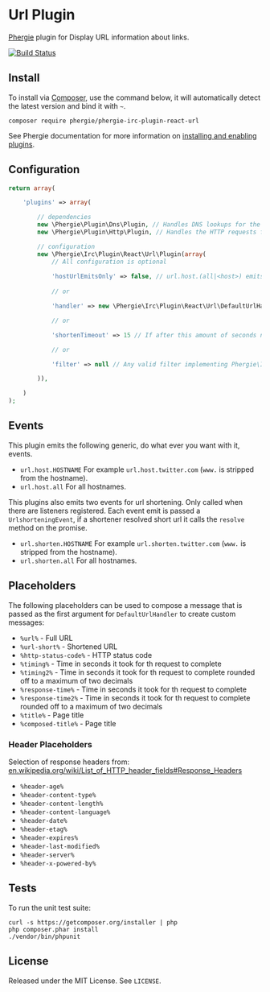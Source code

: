 # Url Plugin

[Phergie](http://github.com/phergie/phergie-irc-bot-react/) plugin for Display URL information about links.

[![Build Status](https://secure.travis-ci.org/phergie/phergie-irc-plugin-react-url.png?branch=master)](http://travis-ci.org/phergie/phergie-irc-plugin-react-url)

## Install

To install via [Composer](http://getcomposer.org/), use the command below, it will automatically detect the latest version and bind it with `~`.

```
composer require phergie/phergie-irc-plugin-react-url 
```

See Phergie documentation for more information on
[installing and enabling plugins](https://github.com/phergie/phergie-irc-bot-react/wiki/Usage#plugins).

## Configuration

```php
return array(

    'plugins' => array(

        // dependencies
        new \Phergie\Plugin\Dns\Plugin, // Handles DNS lookups for the HTTP plugin
        new \Phergie\Plugin\Http\Plugin, // Handles the HTTP requests for this plugin

        // configuration
        new \Phergie\Irc\Plugin\React\Url\Plugin(array(
            // All configuration is optional
            
            'hostUrlEmitsOnly' => false, // url.host.(all|<host>) emits only, no further URL handling / shortening
            
            // or

            'handler' => new \Phergie\Irc\Plugin\React\Url\DefaultUrlHandler(), // URL handler that creates a formatted message based on the URL

            // or

            'shortenTimeout' => 15 // If after this amount of seconds no url shortener has come up with a short URL the normal URL will be used. (Not in effect when there are no shorteners listening.)

            // or

            'filter' => null // Any valid filter implementing Phergie\Irc\Plugin\React\EventFilter\FilterInterface to filter which messages should be handled 

        )),

    )
);
```

## Events

This plugin emits the following generic, do what ever you want with it, events.

* `url.host.HOSTNAME` For example `url.host.twitter.com` (`www.` is stripped from the hostname).
* `url.host.all` For all hostnames.

This plugins also emits two events for url shortening. Only called when there are listeners registered. Each event emit is passed a `UrlshorteningEvent`, if a shortener resolved short url it calls the `resolve` method on the promise.

* `url.shorten.HOSTNAME` For example `url.shorten.twitter.com` (`www.` is stripped from the hostname).
* `url.shorten.all` For all hostnames.

## Placeholders

The following placeholders can be used to compose a message that is passed as the first argument for `DefaultUrlHandler` to create custom messages:

* `%url%` - Full URL
* `%url-short%` - Shortened URL
* `%http-status-code%` - HTTP status code
* `%timing%` - Time in seconds it took for th request to complete
* `%timing2%` - Time in seconds it took for th request to complete rounded off to a maximum of two decimals
* `%response-time%` - Time in seconds it took for th request to complete
* `%response-time2%` - Time in seconds it took for th request to complete rounded off to a maximum of two decimals
* `%title%` - Page title
* `%composed-title%` - Page title

### Header Placeholders

Selection of response headers from: [en.wikipedia.org/wiki/List_of_HTTP_header_fields#Response_Headers](http://en.wikipedia.org/wiki/List_of_HTTP_header_fields#Response_Headers)

* `%header-age%`
* `%header-content-type%`
* `%header-content-length%`
* `%header-content-language%`
* `%header-date%`
* `%header-etag%`
* `%header-expires%`
* `%header-last-modified%`
* `%header-server%`
* `%header-x-powered-by%`

## Tests

To run the unit test suite:

```
curl -s https://getcomposer.org/installer | php
php composer.phar install
./vendor/bin/phpunit
```

## License

Released under the MIT License. See `LICENSE`.
